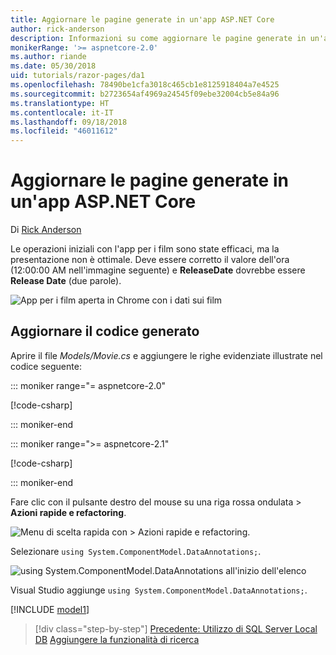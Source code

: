 ```yaml
---
title: Aggiornare le pagine generate in un'app ASP.NET Core
author: rick-anderson
description: Informazioni su come aggiornare le pagine generate in un'app ASP.NET Core.
monikerRange: '>= aspnetcore-2.0'
ms.author: riande
ms.date: 05/30/2018
uid: tutorials/razor-pages/da1
ms.openlocfilehash: 78490be1cfa3018c465cb1e8125918404a7e4525
ms.sourcegitcommit: b2723654af4969a24545f09ebe32004cb5e84a96
ms.translationtype: HT
ms.contentlocale: it-IT
ms.lasthandoff: 09/18/2018
ms.locfileid: "46011612"
---
```

# <a name="update-the-generated-pages-in-an-aspnet-core-app"></a>Aggiornare le pagine generate in un'app ASP.NET Core

Di [Rick Anderson](https://twitter.com/RickAndMSFT)

Le operazioni iniziali con l'app per i film sono state efficaci, ma la presentazione non è ottimale. Deve essere corretto il valore dell'ora (12:00:00 AM nell'immagine seguente) e **ReleaseDate** dovrebbe essere **Release Date** (due parole).

![App per i film aperta in Chrome con i dati sui film](sql/_static/m55.png)

## <a name="update-the-generated-code"></a>Aggiornare il codice generato

Aprire il file *Models/Movie.cs* e aggiungere le righe evidenziate illustrate nel codice seguente:

::: moniker range="= aspnetcore-2.0"

[!code-csharp[](~/tutorials/razor-pages/razor-pages-start/sample/RazorPagesMovie/Models/MovieDate.cs?name=snippet_1&highlight=10-11)]

::: moniker-end

::: moniker range=">= aspnetcore-2.1"

[!code-csharp[](~/tutorials/razor-pages/razor-pages-start/sample/RazorPagesMovie21/Models/MovieDate.cs?name=snippet_1&highlight=10-11,15)]

::: moniker-end

Fare clic con il pulsante destro del mouse su una riga rossa ondulata > **Azioni rapide e refactoring**.

  ![Menu di scelta rapida con **> Azioni rapide e refactoring**.](da1/qa.png)

Selezionare `using System.ComponentModel.DataAnnotations;`.

  ![using System.ComponentModel.DataAnnotations all'inizio dell'elenco](da1/da.png)

  Visual Studio aggiunge `using System.ComponentModel.DataAnnotations;`.

[!INCLUDE [model1](~/includes/RP/da2.md)]

> [!div class="step-by-step"]
> [Precedente: Utilizzo di SQL Server Local DB](xref:tutorials/razor-pages/sql)
> [Aggiungere la funzionalità di ricerca](xref:tutorials/razor-pages/search)
